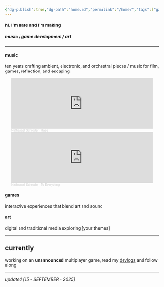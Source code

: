 ```yaml
---
{"dg-publish":true,"dg-path":"home.md","permalink":"/home/","tags":["gardenEntry"],"dgHomeLink":true,"dgShowBacklinks":true,"dgShowFileTree":true,"dgEnableSearch":true,"dgShowToc":true,"dgLinkPreview":true,"dgShowTags":true,"noteIcon":""}
---
```


#### hi. i'm nate and i'm making
##### _music / game development / art_

---

#### **music**  
ten years crafting ambient, electronic, and orchestral pieces / music for film, games, reflection, and escaping


<div style="max-width: 800px; margin: 0 auto; padding: 0 20px;">

<iframe width="100%" height="166" scrolling="no" frameborder="no" allow="autoplay" src="https://w.soundcloud.com/player/?url=https%3A//api.soundcloud.com/tracks/182733990&color=%232f2c29&auto_play=false&hide_related=false&show_comments=true&show_user=true&show_reposts=false&show_teaser=true"></iframe><div style="font-size: 10px; color: #cccccc;line-break: anywhere;word-break: normal;overflow: hidden;white-space: nowrap;text-overflow: ellipsis; font-family: Interstate,Lucida Grande,Lucida Sans Unicode,Lucida Sans,Garuda,Verdana,Tahoma,sans-serif;font-weight: 100;"><a href="https://soundcloud.com/nathanaelschroder" title="Nathanael Schroder" target="_blank" style="color: #cccccc; text-decoration: none;">Nathanael Schroder</a> · <a href="https://soundcloud.com/nathanaelschroder/haze" title="Haze" target="_blank" style="color: #cccccc; text-decoration: none;">Haze</a></div>

<iframe width="100%" height="166" scrolling="no" frameborder="no" allow="autoplay" src="https://w.soundcloud.com/player/?url=https%3A//api.soundcloud.com/tracks/246146210&color=%232f2c29&auto_play=false&hide_related=false&show_comments=true&show_user=true&show_reposts=false&show_teaser=true"></iframe><div style="font-size: 10px; color: #cccccc;line-break: anywhere;word-break: normal;overflow: hidden;white-space: nowrap;text-overflow: ellipsis; font-family: Interstate,Lucida Grande,Lucida Sans Unicode,Lucida Sans,Garuda,Verdana,Tahoma,sans-serif;font-weight: 100;"><a href="https://soundcloud.com/nathanaelschroder" title="Nathanael Schroder" target="_blank" style="color: #cccccc; text-decoration: none;">Nathanael Schroder</a> · <a href="https://soundcloud.com/nathanaelschroder/to-everything" title="To Everything" target="_blank" style="color: #cccccc; text-decoration: none;">To Everything</a></div>

</div>


#### **games**  
interactive experiences that blend art and sound

#### **art**  
digital and traditional media exploring [your themes]



---

## currently

working on an **unannounced** multiplayer game, read my [devlogs](https://www.nullnxte.com/devlogs/prologue) and follow along 

---

_updated [15 - SEPTEMBER - 2025]_
